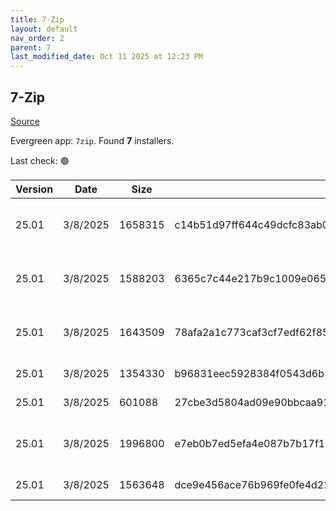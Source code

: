 ```yaml
---
title: 7-Zip
layout: default
nav_order: 2
parent: 7
last_modified_date: Oct 11 2025 at 12:23 PM
---
```


## 7-Zip

[Source](https://www.7-zip.org/)

Evergreen app: `7zip`. Found **7** installers.

Last check: 🟢

| Version | Date     | Size    | Sha256                                                           | Architecture | InstallerType | Type | URI                                                                                                                                            |
| ------- | -------- | ------- | ---------------------------------------------------------------- | ------------ | ------------- | ---- | ---------------------------------------------------------------------------------------------------------------------------------------------- |
| 25.01   | 3/8/2025 | 1658315 | c14b51d97ff644c49dcfc83ab000537ba806ebc7003359d7afc362e2af83f890 | ARM64        | Default       | exe  | [https://github.com/ip7z/7zip/releases/download/25.01/7z2501-arm.exe](https://github.com/ip7z/7zip/releases/download/25.01/7z2501-arm.exe)     |
| 25.01   | 3/8/2025 | 1588203 | 6365c7c44e217b9c1009e065daf9f9aa37454e64315b4aaa263f7f8f060755dc | ARM64        | Default       | exe  | [https://github.com/ip7z/7zip/releases/download/25.01/7z2501-arm64.exe](https://github.com/ip7z/7zip/releases/download/25.01/7z2501-arm64.exe) |
| 25.01   | 3/8/2025 | 1643509 | 78afa2a1c773caf3cf7edf62f857d2a8a5da55fb0fff5da416074c0d28b2b55f | x64          | Default       | exe  | [https://github.com/ip7z/7zip/releases/download/25.01/7z2501-x64.exe](https://github.com/ip7z/7zip/releases/download/25.01/7z2501-x64.exe)     |
| 25.01   | 3/8/2025 | 1354330 | b96831eec5928384f0543d6b57c1f802952a0f2668e662882c0a785a2b52fb3b | x86          | Default       | exe  | [https://github.com/ip7z/7zip/releases/download/25.01/7z2501.exe](https://github.com/ip7z/7zip/releases/download/25.01/7z2501.exe)             |
| 25.01   | 3/8/2025 | 601088  | 27cbe3d5804ad09e90bbcaa916da0d5c3b0be9462d0e0fb6cb54be5ed9030875 | x86          | Default       | exe  | [https://github.com/ip7z/7zip/releases/download/25.01/7zr.exe](https://github.com/ip7z/7zip/releases/download/25.01/7zr.exe)                   |
| 25.01   | 3/8/2025 | 1996800 | e7eb0b7ed5efa4e087b7b17f191797f7af5b7f442d1290c66f3a21777005ef57 | x64          | Default       | msi  | [https://github.com/ip7z/7zip/releases/download/25.01/7z2501-x64.msi](https://github.com/ip7z/7zip/releases/download/25.01/7z2501-x64.msi)     |
| 25.01   | 3/8/2025 | 1563648 | dce9e456ace76b969fe0fe4d228bf096662c11d2376d99a9210f6364428a94c4 | x86          | Default       | msi  | [https://github.com/ip7z/7zip/releases/download/25.01/7z2501.msi](https://github.com/ip7z/7zip/releases/download/25.01/7z2501.msi)             |
